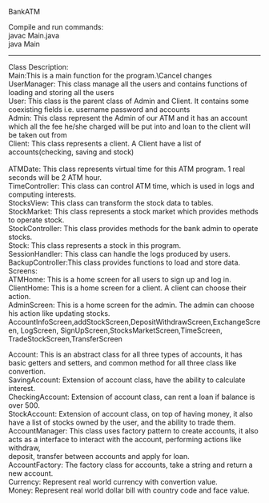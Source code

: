 BankATM

Compile and run commands:\
javac Main.java\
java Main
**************************************
Class Description:\
Main:This is a main function for the program.\Cancel changes
UserManager: This class manage all the users and contains functions of loading and storing all the users\
User: This class is the parent class of Admin and Client. It contains some coexisting fields         i.e. username password and accounts\
Admin: This class represent the Admin of our ATM and it has an account which all the fee he/she charged will be put into and loan to the client will be taken out from\
Client: This class represents a client. A Client have a list of accounts(checking, saving and stock)\
\
ATMDate: This class represents virtual time for this ATM program. 1 real seconds will be 2 ATM hour.\
TimeController: This class can control ATM time, which is used in logs and computing interests.\
StocksView: This class can transform the stock data to tables.\
StockMarket: This class represents a stock market which provides methods to operate stock.\
StockController: This class provides methods for the bank admin to operate stocks.\
Stock: This class represents a stock in this program.\
SessionHandler: This class can handle the logs produced by users.\
BackupController:This class provides  functions to load and store data.\
Screens:\
ATMHome: This is a home screen for all users to sign up and log in.\
ClientHome: This is a home screen for a client. A client can choose their action.\
AdminScreen: This is a home screen for the admin. The admin can choose his action like updating stocks.\
AccountInfoScreen,addStockScreen,DepositWithdrawScreen,ExchangeScreen, LogScreen, SignUpScreen,StocksMarketScreen,TimeScreen,\
TradeStockScreen,TransferScreen 

Account: This is an abstract class for all three types of accounts, it has basic getters and setters, and common method for all three class like convertion.\
SavingAccount: Extension of account class, have the ability to calculate interest.\
CheckingAccount: Extension of account class, can rent a loan if balance is over 500.\
StockAccount: Extension of account class, on top of having money, it also have a list of stocks owned by the user, and the ability to trade them.\
AccountManager: This class uses factory pattern to create accounts, it also acts as a interface to interact with the account, performing actions like withdraw,\
 deposit, transfer between accounts and apply for loan.\
AccountFactory: The factory class for accounts, take a string and return a new account.\
Currency: Represent real world currency with convertion value.\
Money: Represent real world dollar bill with country code and face value.
